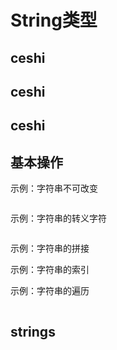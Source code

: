 # String类型

## ceshi
## ceshi
## ceshi

## 基本操作



示例：字符串不可改变

```go


```


示例：字符串的转义字符

```go

```


示例：字符串的拼接



示例：字符串的索引



示例：字符串的遍历

```go

```



## strings

